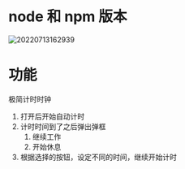 # node 和 npm 版本

![20220713162939](https://cdn.jsdelivr.net/gh/123taojiale/dahuyou_picture@main/blogs/20220713162939.png)

# 功能

极简计时时钟

1. 打开后开始自动计时
2. 计时时间到了之后弹出弹框
   1. 继续工作
   2. 开始休息
3. 根据选择的按钮，设定不同的时间，继续开始计时

